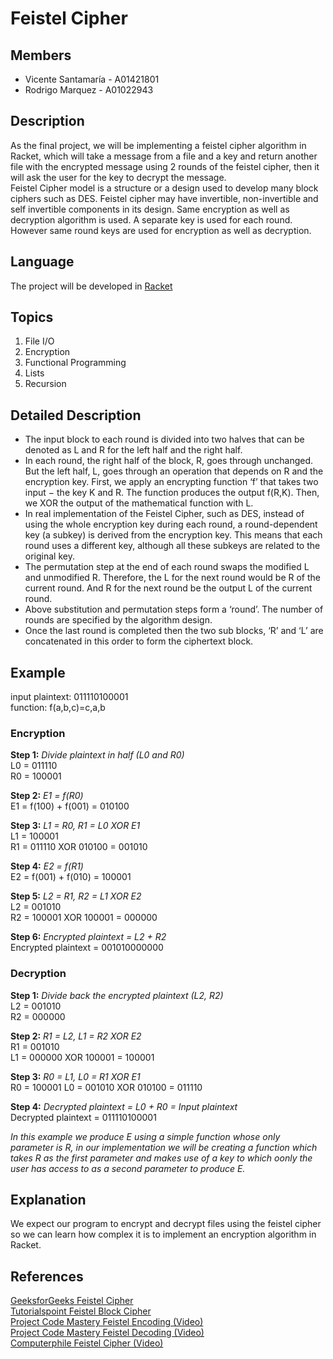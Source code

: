 # Feistel Cipher

## Members
* Vicente Santamaría - A01421801
* Rodrigo Marquez - A01022943

## Description
As the final project, we will be implementing a feistel cipher algorithm in Racket, which will take a message from a file and a key and return another file with the encrypted message using 2 rounds of the feistel cipher, then it will ask the user for the key to decrypt the message.  
Feistel Cipher model is a structure or a design used to develop many block ciphers such as DES. Feistel cipher may have invertible, non-invertible and self invertible components in its design. Same encryption as well as decryption algorithm is used. A separate key is used for each round. However same round keys are used for encryption as well as decryption.

## Language
The project will be developed in [Racket](https://racket-lang.org/)

## Topics
1. File I/O
2. Encryption
3. Functional Programming
4. Lists
5. Recursion

## Detailed Description
* The input block to each round is divided into two halves that can be denoted as L and R for the left half and the right half.
* In each round, the right half of the block, R, goes through unchanged. But the left half, L, goes through an operation that depends on R and the encryption key. First, we apply an encrypting function ‘f’ that takes two input − the key K and R. The function produces the output f(R,K). Then, we XOR the output of the mathematical function with L.
* In real implementation of the Feistel Cipher, such as DES, instead of using the whole encryption key during each round, a round-dependent key (a subkey) is derived from the encryption key. This means that each round uses a different key, although all these subkeys are related to the original key.
* The permutation step at the end of each round swaps the modified L and unmodified R. Therefore, the L for the next round would be R of the current round. And R for the next round be the output L of the current round.
* Above substitution and permutation steps form a ‘round’. The number of rounds are specified by the algorithm design.
* Once the last round is completed then the two sub blocks, ‘R’ and ‘L’ are concatenated in this order to form the ciphertext block.

## Example
input plaintext: 011110100001  
function: f(a,b,c)=c,a,b  

### Encryption

**Step 1:** *Divide plaintext in half (L0 and R0)*  
L0 = 011110  
R0 = 100001  
  
**Step 2:** *E1 = f(R0)*  
E1 = f(100) + f(001) = 010100  
  
**Step 3:** *L1 = R0, R1 = L0 XOR E1*  
L1 = 100001  
R1 = 011110 XOR 010100 = 001010  
  
**Step 4:** *E2 = f(R1)*  
E2 =  f(001) + f(010) = 100001  
  
**Step 5:** *L2 = R1, R2 = L1 XOR E2*  
L2 = 001010  
R2 = 100001  XOR 100001 = 000000  

**Step 6:** *Encrypted plaintext = L2 + R2*  
Encrypted plaintext = 001010000000  

### Decryption

**Step 1:** *Divide back the encrypted plaintext (L2, R2)*  
L2 = 001010  
R2 = 000000  
  
**Step 2:** *R1 = L2, L1 =  R2 XOR E2*  
R1 = 001010  
L1 = 000000 XOR 100001 = 100001  
  
**Step 3:** *R0 = L1, L0 = R1 XOR E1*  
R0 = 100001
L0 = 001010 XOR 010100 = 011110  
  
**Step 4:** *Decrypted plaintext = L0 + R0 = Input plaintext*  
Decrypted plaintext = 011110100001  
  
*In this example we produce E using a simple function whose only parameter is R, in our implementation we will be creating a function which takes R as the first parameter and makes use of a key to which oonly the user has access to as a second parameter to produce E.*

## Explanation
We expect our program to encrypt and decrypt files using the feistel cipher so we can learn how complex it is to implement an encryption algorithm in Racket.

## References
[GeeksforGeeks Feistel Cipher](https://www.geeksforgeeks.org/feistel-cipher/)  
[Tutorialspoint Feistel Block Cipher](https://www.tutorialspoint.com/cryptography/feistel_block_cipher.htm)  
[Project Code Mastery Feistel Encoding (Video)](https://www.youtube.com/watch?v=fenzYD2J9vs)  
[Project Code Mastery Feistel Decoding (Video)](https://www.youtube.com/watch?v=shEr8AcIqvI)  
[Computerphile Feistel Cipher (Video)](https://www.youtube.com/watch?v=FGhj3CGxl8I)
